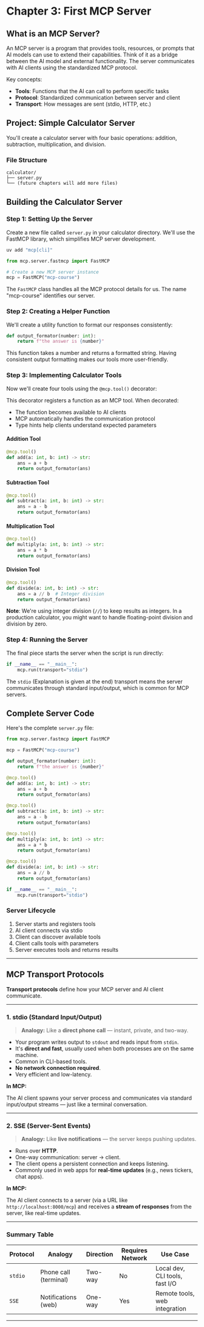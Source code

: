 # Chapter 3: First MCP Server

## What is an MCP Server?

An MCP server is a program that provides tools, resources, or prompts that AI models can use to extend their capabilities. Think of it as a bridge between the AI model and external functionality. The server communicates with AI clients using the standardized MCP protocol.

Key concepts:
- **Tools**: Functions that the AI can call to perform specific tasks
- **Protocol**: Standardized communication between server and client
- **Transport**: How messages are sent (stdio, HTTP, etc.)

## Project: Simple Calculator Server

You'll create a calculator server with four basic operations: addition, subtraction, multiplication, and division.

### File Structure
```
calculator/
├── server.py
└── (future chapters will add more files)
```

## Building the Calculator Server

### Step 1: Setting Up the Server

Create a new file called `server.py` in your calculator directory. We'll use the FastMCP library, which simplifies MCP server development.

```bash
uv add "mcp[cli]"
```

```python
from mcp.server.fastmcp import FastMCP

# Create a new MCP server instance
mcp = FastMCP("mcp-course")
```

The `FastMCP` class handles all the MCP protocol details for us. The name "mcp-course" identifies our server.

### Step 2: Creating a Helper Function

We'll create a utility function to format our responses consistently:

```python
def output_formator(number: int):
    return f"the answer is {number}"
```

This function takes a number and returns a formatted string. Having consistent output formatting makes our tools more user-friendly.

### Step 3: Implementing Calculator Tools

Now we'll create four tools using the `@mcp.tool()` decorator:

This decorator registers a function as an MCP tool. When decorated:
- The function becomes available to AI clients
- MCP automatically handles the communication protocol
- Type hints help clients understand expected parameters

#### Addition Tool
```python
@mcp.tool()
def add(a: int, b: int) -> str:
    ans = a + b
    return output_formator(ans)
```

#### Subtraction Tool
```python
@mcp.tool()
def subtract(a: int, b: int) -> str:
    ans = a - b
    return output_formator(ans)
```

#### Multiplication Tool
```python
@mcp.tool()
def multiply(a: int, b: int) -> str:
    ans = a * b
    return output_formator(ans)
```

#### Division Tool
```python
@mcp.tool()
def divide(a: int, b: int) -> str:
    ans = a // b  # Integer division
    return output_formator(ans)
```

**Note**: We're using integer division (`//`) to keep results as integers. In a production calculator, you might want to handle floating-point division and division by zero.

### Step 4: Running the Server

The final piece starts the server when the script is run directly:

```python
if __name__ == "__main__":
    mcp.run(transport="stdio")
```

The `stdio` (Explanation is given at the end) transport means the server communicates through standard input/output, which is common for MCP servers.

## Complete Server Code

Here's the complete `server.py` file:

```python
from mcp.server.fastmcp import FastMCP

mcp = FastMCP("mcp-course")

def output_formator(number: int):
    return f"the answer is {number}"

@mcp.tool()
def add(a: int, b: int) -> str:
    ans = a + b
    return output_formator(ans)

@mcp.tool()
def subtract(a: int, b: int) -> str:
    ans = a - b
    return output_formator(ans)

@mcp.tool()
def multiply(a: int, b: int) -> str:
    ans = a * b
    return output_formator(ans)

@mcp.tool()
def divide(a: int, b: int) -> str:
    ans = a // b
    return output_formator(ans)

if __name__ == "__main__":
    mcp.run(transport="stdio")
```

### Server Lifecycle
1. Server starts and registers tools
2. AI client connects via stdio
3. Client can discover available tools
4. Client calls tools with parameters
5. Server executes tools and returns results

---

## MCP Transport Protocols

**Transport protocols** define how your MCP server and AI client communicate.

---

### 1. stdio (Standard Input/Output)

> **Analogy:** Like a **direct phone call** — instant, private, and two-way.

* Your program writes output to `stdout` and reads input from `stdin`.
* It's **direct and fast**, usually used when both processes are on the same machine.
* Common in CLI-based tools.
* **No network connection required**.
* Very efficient and low-latency.

**In MCP:**

The AI client spawns your server process and communicates via standard input/output streams — just like a terminal conversation.

---

### 2. SSE (Server-Sent Events)

> **Analogy:** Like **live notifications** — the server keeps pushing updates.

* Runs over **HTTP**.
* One-way communication: server → client.
* The client opens a persistent connection and keeps listening.
* Commonly used in web apps for **real-time updates** (e.g., news tickers, chat apps).

**In MCP:**

The AI client connects to a server (via a URL like `http://localhost:8000/mcp`) and receives a **stream of responses** from the server, like real-time updates.

---

### Summary Table

| Protocol | Analogy               | Direction | Requires Network | Use Case                       |
| -------- | --------------------- | --------- | ---------------- | ------------------------------ |
| `stdio`  | Phone call (terminal) | Two-way   | No             | Local dev, CLI tools, fast I/O |
| `SSE`    | Notifications (web)   | One-way   | Yes            | Remote tools, web integration  |

---
